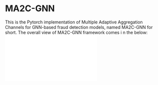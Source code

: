 # MA2C-GNN
This is the Pytorch implementation of Multiple Adaptive Aggregation Channels for GNN-based fraud detection models, named MA2C-GNN for short. The overall view of MA2C-GNN framework comes i n the below:
![Alt text](file:///C:/Users/46665056/Desktop/MAC-GNN-Framework.pdf)
